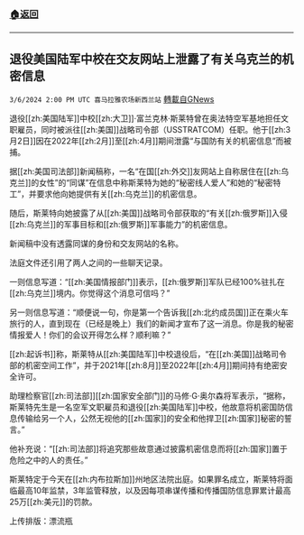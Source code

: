 ###  [:house:返回](README.md)
---


## 退役美国陆军中校在交友网站上泄露了有关乌克兰的机密信息
`3/6/2024 2:00 PM UTC 喜马拉雅农场新西兰站` [轉載自GNews](https://gnews.org/articles/2370813)

退役[[zh:美国陆军]]中校[[zh:大卫]]·富兰克林·斯莱特曾在奥法特空军基地担任文职雇员，同时被派往[[zh:美国]]战略司令部（USSTRATCOM）任职。他于[[zh:3月2日]]因在2022年[[zh:2月]]至[[zh:4月]]期间泄露“与国防有关的机密信息”而被捕。

据[[zh:美国司法部]]新闻稿称，一名“在国[[zh:外交]]友网站上自称居住在[[zh:乌克兰]]的女性”的“同谋”在信息中称斯莱特为她的“秘密线人爱人”和她的“秘密特工”，并要求他向她提供有关[[zh:乌克兰]]的机密信息。

随后，斯莱特向她披露了从[[zh:美国]]战略司令部获取的“有关[[zh:俄罗斯]]入侵[[zh:乌克兰]]的军事目标和[[zh:俄罗斯]]军事能力”的机密信息。

新闻稿中没有透露同谋的身份和交友网站的名称。

法庭文件还引用了两人之间的一些聊天记录。

一则信息写道：“[[zh:美国情报部门]]表示，[[zh:俄罗斯]]军队已经100%驻扎在[[zh:乌克兰]]境内。你觉得这个消息可信吗？”

另一则信息写道：“顺便说一句，你是第一个告诉我[[zh:北约成员国]]正在乘火车旅行的人，直到现在（已经是晚上）我们的新闻才宣布了这一消息。你是我的秘密情报爱人！你们的会议开得怎么样？顺利嘛？”

[[zh:起诉书]]称，斯莱特从[[zh:美国陆军]]中校退役后，“在[[zh:美国]]战略司令部的机密空间工作”，并于2021年[[zh:8月]]至2022年[[zh:4月]]期间持有绝密安全许可。

助理检察官[[zh:司法部]][[zh:国家安全部门]]的马修·G·奥尔森将军表示，“据称，斯莱特先生是一名空军文职雇员和退役[[zh:美国陆军]]中校，他故意将机密国防信息传输给另一个人，公然无视他的[[zh:国家]]的安全和他捍卫[[zh:国家]]秘密的誓言。”

他补充说：“[[zh:司法部]]将追究那些故意通过披露机密信息而将[[zh:国家]]置于危险之中的人的责任。”

斯莱特定于今天在[[zh:内布拉斯加]]州地区法院出庭。如果罪名成立，斯莱特将面临最高10年监禁，3年监管释放，以及因每项串谋传播和传播国防信息罪累计最高25万[[zh:美元]]的罚款。

上传排版：漂流瓶
